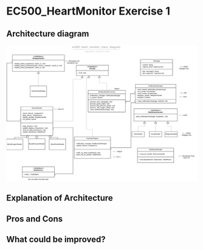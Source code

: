 # EC500_HeartMonitor Exercise 1

## Architecture diagram


![Alt text](/heart_monitor/diagram.png?raw=true "diagram")

## Explanation of Architecture


## Pros and Cons 



## What could be improved?
